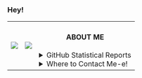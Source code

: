<table align="center">
 <h3>Hey!</h3>
	<td>
		<a href="https://namemc.com/Auuki.2"> <img align="center" src="https://minotar.net/cube/Auuki/100.png" /> 
		</a>
	</td>
	<td>
		<a href="https://open.spotify.com/user/0zveql3ijdtupwyyxl3awwufk"><img src="https://novatorem-three-sooty.vercel.app/api/spotify" /></a>
	</td>
	<td>
		<h4 align="center">ABOUT ME</h4>
		<details>
			<summary>GitHub Statistical Reports</summary>
			<p align="center"> <img align="center" src="https://github-readme-stats.vercel.app/api/top-langs/?username=AwesomeAuuki&hide_langs_below=1&theme=default&line_height=27&layout=compact" /> <img align="center" src="https://github-readme-stats.vercel.app/api?username=AwesomeAuuki&show_icons=true&count_private=true&include_all_commits=true&line_height=21" alt="Auuki's Github Stats" /> <img align="center" src="https://github-profile-trophy.vercel.app/?username=AwesomeAuuki&column=7" alt="Auuki's Github Trophy" /> </p>
		</details>
		<details>
			<summary>Where to Contact Me-e!</summary>
			<p align="center">
				<a href="https://discord.gg/ePmNxnQ"> <img align="center" src="https://img.shields.io/discord/749174105151897610?label=Discord" /> </p>
		</details>
	</td>
</table>
